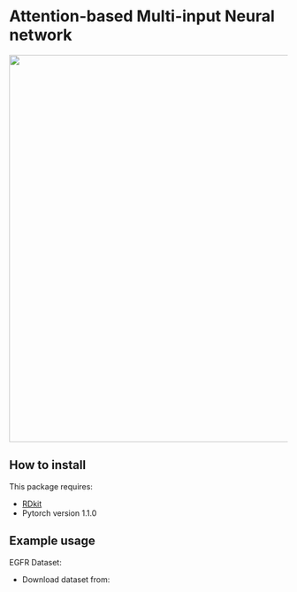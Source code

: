 Attention-based Multi-input Neural network
=============

<img src="https://i.imgur.com/4FBRFh6.jpg" width="700">

## How to install
This package requires:
* [RDkit](http://www.rdkit.org/docs/Install.html)
* Pytorch version 1.1.0

## Example usage

EGFR Dataset:
* Download dataset from: 